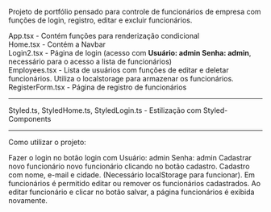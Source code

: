 Projeto de portfólio pensado para controle de funcionários de empresa com funções de login, registro, editar e excluir funcionários.

App.tsx - Contém funções para renderização condicional <br>
Home.tsx - Contém a Navbar <br>
Login2.tsx - Página de login (acesso com **Usuário: admin Senha: admin**, necessário para o acesso a lista de funcionários) <br>
Employees.tsx - Lista de usuários com funções de editar e deletar funcionários. Utiliza o localstorage para armazenar os funcionários. <br>
RegisterForm.tsx - Página de registro de funcionários <br>
_________________________________________________________________________________________________________________________________________________________________________

Styled.ts, StyledHome.ts, StyledLogin.ts - Estilização com Styled-Components

_________________________________________________________________________________________________________________________________________________________________________

Como utilizar o projeto:

Fazer o login no botão login com Usuário: admin Senha: admin
Cadastrar novo funcionário novo funcionário clicando no botão cadastro. Cadastro com nome, e-mail e cidade. (Necessário localStorage para funcionar).
Em funcionários é permitido editar ou remover os funcionários cadastrados.
Ao editar funcionário e clicar no botão salvar, a página funcionários é exibida novamente.
